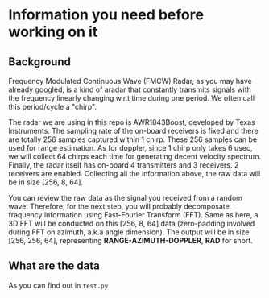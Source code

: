 # Information you need before working on it

## Background

Frequency Modulated Continuous Wave (FMCW) Radar, as you may have already googled, is a kind of aradar that constantly transmits signals with the frequency linearly changing w.r.t time during one period. We often call this period/cycle a "chirp".

The radar we are using in this repo is AWR1843Boost, developed by Texas Instruments. The sampling rate of the on-board receivers is fixed and there are totally 256 samples captured within 1 chirp. These 256 samples can be used for range estimation. As for doppler, since 1 chirp only takes 6 usec, we will collect 64 chirps each time for generating decent velocity spectrum. Finally, the radar itself has on-board 4 transmitters and 3 receivers. 2 receivers are enabled. Collecting all the information above, the raw data will be in size [256, 8, 64]. 

You can review the raw data as the signal you received from a random wave. Therefore, for the next step, you will probably decomposate fraquency information using Fast-Fourier Transform (FFT). Same as here, a 3D FFT will be conducted on this [256, 8, 64] data (zero-padding involved during FFT on azimuth, a.k.a angle dimension). The output will be in size [256, 256, 64], representing **RANGE-AZIMUTH-DOPPLER**, **RAD** for short. 

## What are the data

As you can find out in `test.py`

